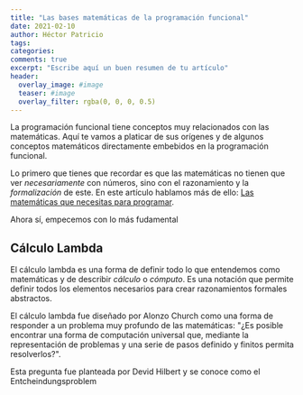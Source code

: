 ```yaml
---
title: "Las bases matemáticas de la programación funcional"
date: 2021-02-10
author: Héctor Patricio
tags:
categories:
comments: true
excerpt: "Escribe aquí un buen resumen de tu artículo"
header:
  overlay_image: #image
  teaser: #image
  overlay_filter: rgba(0, 0, 0, 0.5)
---
```


La programación funcional tiene conceptos muy relacionados con las matemáticas. Aquí te vamos a platicar de sus orígenes y de algunos conceptos matemáticos directamente embebidos en la programación funcional.

Lo primero que tienes que recordar es que las matemáticas no tienen que ver  _necesariamente_ con números, sino con el razonamiento y la _formalización_ de este. En este artículo hablamos más de ello: [Las matemáticas que necesitas para programar](/2019/12/25/las-matematicas-que-debes-saber-para-programar.html).

Ahora sí, empecemos con lo más fudamental

## Cálculo Lambda

El cálculo lambda es una forma de definir todo lo que entendemos como matemáticas y de describir _cálculo_ o _cómputo_. Es una notación que permite definir todos los elementos necesarios para crear razonamientos formales abstractos.

El cálculo lambda fue diseñado por Alonzo Church como una forma de responder a un problema muy profundo de las matemáticas: "¿Es posible encontrar una forma de computación universal que, mediante la representación de problemas y una serie de pasos definido y finitos permita resolverlos?".

Esta pregunta fue planteada por Devid Hilbert y se conoce como el Entcheindungsproblem

